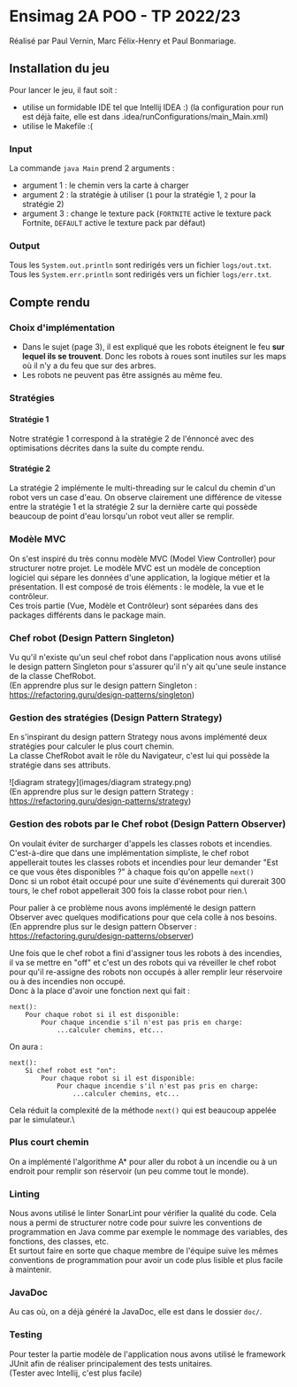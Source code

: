 

Ensimag 2A POO - TP 2022/23
============================
Réalisé par Paul Vernin, Marc Félix-Henry et Paul Bonmariage.

## Installation du jeu
Pour lancer le jeu, il faut soit :
- utilise un formidable IDE tel que Intellij IDEA :) (la configuration pour run est déjà faite, elle est dans .idea/runConfigurations/main_Main.xml)
- utilise le Makefile :(

### Input
La commande `java Main` prend 2 arguments :
- argument 1 : le chemin vers la carte à charger
- argument 2 : la stratégie à utiliser (`1` pour la stratégie 1, `2` pour la stratégie 2)
- argument 3 : change le texture pack (`FORTNITE` active le texture pack Fortnite, `DEFAULT` active le texture pack par défaut)
### Output
Tous les ``System.out.println`` sont redirigés vers un fichier ``logs/out.txt``.\
Tous les ``System.err.println`` sont redirigés vers un fichier ``logs/err.txt``.

## Compte rendu

### Choix d'implémentation
- Dans le sujet (page 3), il est expliqué que les robots éteignent le feu **sur lequel ils se trouvent**. Donc les robots à roues sont inutiles sur les maps où il n'y a du feu que sur des arbres.
- Les robots ne peuvent pas être assignés au même feu.

### Stratégies

#### Stratégie 1
Notre stratégie 1 correspond à la stratégie 2 de l'énnoncé avec des optimisations décrites dans la suite du compte rendu.

#### Stratégie 2
La stratégie 2 implémente le multi-threading sur le calcul du chemin d'un robot vers un case d'eau. On observe clairement une différence de vitesse entre la stratégie 1 et la stratégie 2 sur la dernière carte qui possède beaucoup de point d'eau lorsqu'un robot veut aller se remplir.

### Modèle MVC
On s'est inspiré du très connu modèle MVC (Model View Controller) pour structurer notre projet. Le modèle MVC est un modèle de conception logiciel qui sépare les données d'une application, la logique métier et la présentation. Il est composé de trois éléments : le modèle, la vue et le contrôleur.\
Ces trois partie (Vue, Modèle et Contrôleur) sont séparées dans des packages différents dans le package main.

### Chef robot (Design Pattern Singleton)
Vu qu'il n'existe qu'un seul chef robot dans l'application nous avons utilisé le design pattern Singleton pour s'assurer qu'il n'y ait qu'une seule instance de la classe ChefRobot.\
(En apprendre plus sur le design pattern Singleton : https://refactoring.guru/design-patterns/singleton)

### Gestion des stratégies (Design Pattern Strategy)
En s'inspirant du design pattern Strategy nous avons implémenté deux stratégies pour calculer le plus court chemin.\
La classe ChefRobot avait le rôle du Navigateur, c'est lui qui possède la stratégie dans ses attributs.

![diagram strategy](images/diagram strategy.png)\
(En apprendre plus sur le design pattern Strategy : https://refactoring.guru/design-patterns/strategy)

### Gestion des robots par le Chef robot (Design Pattern Observer)
On voulait éviter de surcharger d'appels les classes robots et incendies.\
C'est-à-dire que dans une implémentation simpliste, le chef robot appellerait toutes les classes robots et incendies pour leur demander "Est ce que vous êtes disponibles ?" à chaque fois qu'on appelle `next()`\
Donc si un robot était occupé pour une suite d'événements qui durerait 300 tours, le chef robot appellerait 300 fois la classe robot pour rien.\

Pour palier à ce problème nous avons implémenté le design pattern Observer avec quelques modifications pour que cela colle à nos besoins.\
(En apprendre plus sur le design pattern Observer : https://refactoring.guru/design-patterns/observer)

Une fois que le chef robot a fini d'assigner tous les robots à des incendies, il va se mettre en "off" et c'est un des robots qui va réveiller le chef robot pour qu'il re-assigne des robots non occupés à aller remplir leur réservoire ou à des incendies non occupé.\
Donc à la place d'avoir une fonction next qui fait :
```
next():
    Pour chaque robot si il est disponible:
        Pour chaque incendie s'il n'est pas pris en charge:
            ...calculer chemins, etc...

```
On aura :
```
next():
    Si chef robot est "on":
        Pour chaque robot si il est disponible:
            Pour chaque incendie s'il n'est pas pris en charge:
                ...calculer chemins, etc...
```
Cela réduit la complexité de la méthode ``next()`` qui est beaucoup appelée par le simulateur.\

### Plus court chemin
On a implémenté l'algorithme A* pour aller du robot à un incendie ou à un endroit pour remplir son réservoir (un peu comme tout le monde).

### Linting
Nous avons utilisé le linter SonarLint pour vérifier la qualité du code. Cela nous a permi de structurer notre code pour suivre les conventions de programmation en Java comme par exemple le nommage des variables, des fonctions, des classes, etc.\
Et surtout faire en sorte que chaque membre de l'équipe suive les mêmes conventions de programmation pour avoir un code plus lisible et plus facile à maintenir.

### JavaDoc
Au cas où, on a déjà généré la JavaDoc, elle est dans le dossier ``doc/``.

### Testing
Pour tester la partie modèle de l'application nous avons utilisé le framework JUnit afin de réaliser principalement des tests unitaires.\
(Tester avec Intellij, c'est plus facile)

